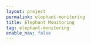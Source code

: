 ```yaml
---
layout: project
permalink: elephant-monitoring
title: Elephant Monitoring
tag: elephant-monitoring
enable_nav: false
---
```

    